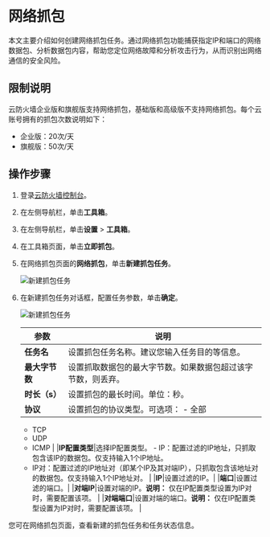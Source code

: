 # 网络抓包

本文主要介绍如何创建网络抓包任务。通过网络抓包功能捕获指定IP和端口的网络数据包、分析数据包内容，帮助您定位网络故障和分析攻击行为，从而识别出网络通信的安全风险。

## 限制说明

云防火墙企业版和旗舰版支持网络抓包，基础版和高级版不支持网络抓包。每个云账号拥有的抓包次数说明如下：

-   企业版：20次/天
-   旗舰版：50次/天

## 操作步骤

1.  登录[云防火墙控制台](https://yundun.console.aliyun.com/?p=cfwnext)。

2.  在左侧导航栏，单击**工具箱**。

3.  在左侧导航栏，单击**设置** \> **工具箱**。

4.  在工具箱页面，单击**立即抓包**。

5.  在网络抓包页面的**网络抓包**，单击**新建抓包任务**。

    ![新建抓包任务](https://static-aliyun-doc.oss-accelerate.aliyuncs.com/assets/img/zh-CN/7122859161/p269088.png)

6.  在新建抓包任务对话框，配置任务参数，单击**确定**。

    ![新建抓包任务](https://static-aliyun-doc.oss-accelerate.aliyuncs.com/assets/img/zh-CN/3893068951/p63542.png)

    |参数|说明|
    |--|--|
    |**任务名**|设置抓包任务名称。建议您输入任务目的等信息。|
    |**最大字节数**|设置抓取数据包的最大字节数。如果数据包超过该字节数，则丢弃。|
    |**时长（s）**|设置抓包的最长时间。单位：秒。|
    |**协议**|设置抓包的协议类型。可选项：    -   全部
    -   TCP
    -   UDP
    -   ICMP |
    |**IP配置类型**|选择IP配置类型。     -   IP：配置过滤的IP地址，只抓取包含该IP的数据包。仅支持输入1个IP地址。
    -   IP对：配置过滤的IP地址对（即某个IP及其对端IP），只抓取包含该地址对的数据包。仅支持输入1个IP地址对。 |
    |**IP**|设置过滤的IP。|
    |**端口**|设置过滤的端口。|
    |**对端IP**|设置对端的IP。**说明：** 仅在IP配置类型设置为IP对时，需要配置该项。 |
    |**对端端口**|设置对端的端口。**说明：** 仅在IP配置类型设置为IP对时，需要配置该项。 |


您可在网络抓包页面，查看新建的抓包任务和任务状态信息。

